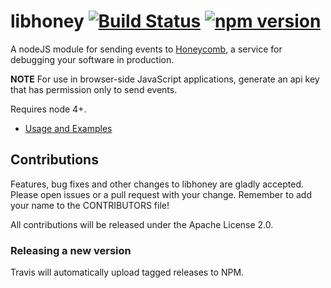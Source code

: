 # libhoney [![Build Status](https://travis-ci.org/honeycombio/libhoney-js.svg?branch=master)](https://travis-ci.org/honeycombio/libhoney-js) [![npm version](https://badge.fury.io/js/libhoney.svg)](https://badge.fury.io/js/libhoney)

A nodeJS module for sending events to [Honeycomb](https://www.honeycomb.io), a service for debugging your software in production.

**NOTE** For use in browser-side JavaScript applications, generate an api key that has permission only to send events.

Requires node 4+.

- [Usage and Examples](https://docs.honeycomb.io/sdk/javascript/)

## Contributions

Features, bug fixes and other changes to libhoney are gladly accepted. Please
open issues or a pull request with your change. Remember to add your name to the
CONTRIBUTORS file!

All contributions will be released under the Apache License 2.0.

### Releasing a new version

Travis will automatically upload tagged releases to NPM.
